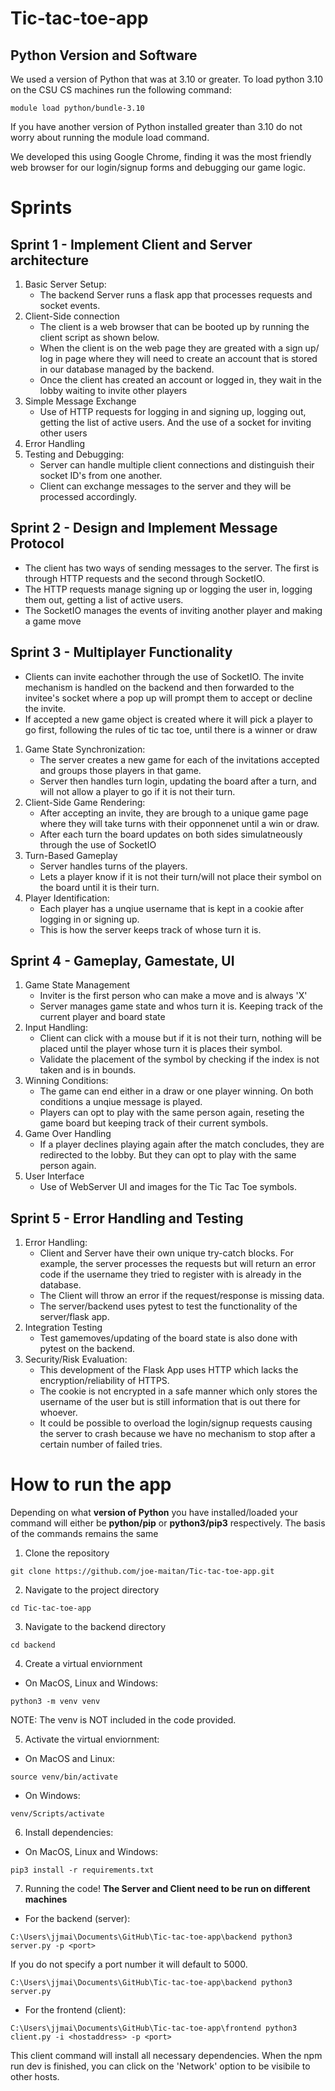 # Tic-tac-toe-app

## Python Version and Software
We used a version of Python that was at 3.10 or greater. To load python 3.10 on the CSU CS machines run the following command:
```
module load python/bundle-3.10
```

If you have another version of Python installed greater than 3.10 do not worry about running the module load command.

We developed this using Google Chrome, finding it was the most friendly web browser for our login/signup forms and debugging our game logic.

# Sprints
## Sprint 1 - Implement Client and Server architecture
1. Basic Server Setup:
   - The backend Server runs a flask app that processes requests and socket events.
2. Client-Side connection
   - The client is a web browser that can be booted up by running the client script as shown below.
   - When the client is on the web page they are greated with a sign up/ log in page where they will need to create an account that is stored in our database managed by the backend.
   - Once the client has created an account or logged in, they wait in the lobby waiting to invite other players
3. Simple Message Exchange
   - Use of HTTP requests for logging in and signing up, logging out, getting the list of active users. And the use of a socket for inviting other users
4. Error Handling
5. Testing and Debugging:
   - Server can handle multiple client connections and distinguish their socket ID's from one another.
   - Client can exchange messages to the server and they will be processed accordingly.

## Sprint 2 - Design and Implement Message Protocol
- The client has two ways of sending messages to the server. The first is through HTTP requests and the second through SocketIO.
- The HTTP requests manage signing up or logging the user in, logging them out, getting a list of active users.
- The SocketIO manages the events of inviting another player and making a game move

## Sprint 3 - Multiplayer Functionality
- Clients can invite eachother through the use of SocketIO. The invite mechanism is handled on the backend and then forwarded to the invitee's socket where a pop up will prompt them to accept or decline the invite.
- If accepted a new game object is created where it will pick a player to go first, following the rules of tic tac toe, until there is a winner or draw

1. Game State Synchronization:
   - The server creates a new game for each of the invitations accepted and groups those players in that game.
   - Server then handles turn login, updating the board after a turn, and will not allow a player to go if it is not their turn.
2. Client-Side Game Rendering:
   - After accepting an invite, they are brough to a unique game page where they will take turns with their opponnenet until a win or draw.
   - After each turn the board updates on both sides simulatneously through the use of SocketIO
3. Turn-Based Gameplay
   - Server handles turns of the players.
   - Lets a player know if it is not their turn/will not place their symbol on the board until it is their turn.
4. Player Identification:
   - Each player has a unqiue username that is kept in a cookie after logging in or signing up.
   - This is how the server keeps track of whose turn it is.

## Sprint 4 - Gameplay, Gamestate, UI
1. Game State Management
   - Inviter is the first person who can make a move and is always 'X'
   - Server manages game state and whos turn it is. Keeping track of the current player and board state
2. Input Handling:
   - Client can click with a mouse but if it is not their turn, nothing will be placed until the player whose turn it is
    places their symbol.
   - Validate the placement of the symbol by checking if the index is not taken and is in bounds.
4. Winning Conditions:
   - The game can end either in a draw or one player winning. On both conditions a unqiue message is played.
   - Players can opt to play with the same person again, reseting the game board but keeping track of their current symbols.
4. Game Over Handling
   - If a player declines playing again after the match concludes, they are redirected to the lobby. But they can
     opt to play with the same person again.
6. User Interface
   - Use of WebServer UI and images for the Tic Tac Toe symbols.

## Sprint 5 - Error Handling and Testing
1. Error Handling:
   - Client and Server have their own unique try-catch blocks. For example, the server processes the requests but will return an error code if the username they tried to register with is already in the database.
   - The Client will throw an error if the request/response is missing data.
   - The server/backend uses pytest to test the functionality of the server/flask app.
2. Integration Testing
   - Test gamemoves/updating of the board state is also done with pytest on the backend.
3. Security/Risk Evaluation:
   - This development of the Flask App uses HTTP which lacks the encryption/reliability of HTTPS.
   - The cookie is not encrypted in a safe manner which only stores the username of the user but is still information that is out there for whoever.
   - It could be possible to overload the login/signup requests causing the server to crash because we have no mechanism to stop after a certain number of failed tries.

# How to run the app
Depending on what **version of Python** you have installed/loaded your command will either be **python/pip** or **python3/pip3** respectively. The basis of the commands remains the same
1. Clone the repository
```
git clone https://github.com/joe-maitan/Tic-tac-toe-app.git
```

2. Navigate to the project directory
```
cd Tic-tac-toe-app
```

3. Navigate to the backend directory
```
cd backend
```

4. Create a virtual enviornment
* On MacOS, Linux and Windows:
```
python3 -m venv venv
```
NOTE: The venv is NOT included in the code provided.

5. Activate the virtual enviornment:
* On MacOS and Linux:
```
source venv/bin/activate
```

* On Windows:
```
venv/Scripts/activate
```

6. Install dependencies:
* On MacOS, Linux and Windows:
```
pip3 install -r requirements.txt
```

7. Running the code!
**The Server and Client need to be run on different machines**
* For the backend (server):
```
C:\Users\jjmai\Documents\GitHub\Tic-tac-toe-app\backend python3 server.py -p <port>
```
If you do not specify a port number it will default to 5000.
```
C:\Users\jjmai\Documents\GitHub\Tic-tac-toe-app\backend python3 server.py
```
* For the frontend (client):
```
C:\Users\jjmai\Documents\GitHub\Tic-tac-toe-app\frontend python3 client.py -i <hostaddress> -p <port>
```
This client command will install all necessary dependencies. When the npm run dev is finished, you can click on the 'Network' option to be visibile to other hosts.


